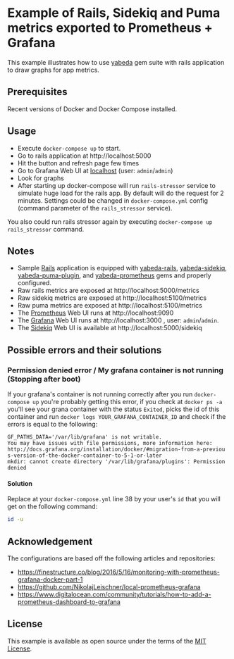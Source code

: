 # Example of Rails, Sidekiq and Puma metrics exported to Prometheus + Grafana

This example illustrates how to use [yabeda] gem suite with rails application to draw graphs for app metrics.

## Prerequisites

Recent versions of Docker and Docker Compose installed.

## Usage

- Execute `docker-compose up` to start.
- Go to rails application at http://localhost:5000
- Hit the button and refresh page few times
- Go to Grafana Web UI at [localhost](http://localhost:3000/d/000000001/yabeda-metrics-for-rails-sidekiq-and-puma?refresh=5s) (user: `admin`/`admin`)
- Look for graphs
- After starting up docker-compose will run `rails-stressor` service to simulate huge load for the rails app. By default will do the request for 2 minutes.
Settings could be changed in `docker-compose.yml` config (command parameter of the `rails_stressor` service).

You also could run rails stressor again by executing `docker-compose up rails_stressor` command.

## Notes

- Sample [Rails] application is equipped with [yabeda-rails], [yabeda-sidekiq], [yabeda-puma-plugin], and [yabeda-prometheus] gems and properly configured.
- Raw rails metrics are exposed at http://localhost:5000/metrics
- Raw sidekiq metrics are exposed at http://localhost:5100/metrics
- Raw puma metrics are exposed at http://localhost:5100/metrics
- The [Prometheus] Web UI runs at http://localhost:9090
- The [Grafana] Web UI runs at http://localhost:3000 , user: `admin`/`admin`.
- The [Sidekiq] Web UI is available at http://localhost:5000/sidekiq

## Possible errors and their solutions

### Permission denied error / My grafana container is not running (Stopping after boot)

If your grafana's container is not running correctly after you run `docker-compose up` you're probably getting this error, if you check at `docker ps -a` you'll see your grana container with the status `Exited`, picks the id of this container and run `docker logs YOUR_GRAFANA_CONTAINER_ID` and check if the errors is equal to the following:

```
GF_PATHS_DATA='/var/lib/grafana' is not writable.                                                                                      
You may have issues with file permissions, more information here: http://docs.grafana.org/installation/docker/#migration-from-a-previou
s-version-of-the-docker-container-to-5-1-or-later                                                                                      
mkdir: cannot create directory '/var/lib/grafana/plugins': Permission denied   
```

#### Solution

Replace at your `docker-compose.yml` line 38 by your user's `id` that you will get on the following command:

```sh
id -u
```

## Acknowledgement

The configurations are based off the following articles and repositories:
 - https://finestructure.co/blog/2016/5/16/monitoring-with-prometheus-grafana-docker-part-1
 - https://github.com/NikolajLeischner/local-prometheus-grafana
 - https://www.digitalocean.com/community/tutorials/how-to-add-a-prometheus-dashboard-to-grafana

## License

This example is available as open source under the terms of the [MIT License](https://opensource.org/licenses/MIT).

[yabeda]: https://github.com/yabeda/yabeda
[yabeda-rails]: https://github.com/yabeda/yabeda-rails
[yabeda-sidekiq]: https://github.com/yabeda/yabeda-sidekiq
[yabeda-puma-plugin]: https://github.com/yabeda/yabeda-puma-plugin
[yabeda-prometheus]: https://github.com/yabeda/yabeda-prometheus
[Rails]: https://rubyonrails.org "Ruby on Rails MVC web-application framework optimized for programmer happiness"
[Sidekiq]: https://github.com/mperham/sidekiq/ "Simple, efficient background processing for Ruby"
[Prometheus]: https://prometheus.io/ "Open-source monitoring solution"
[Grafana]: https://grafana.com/
